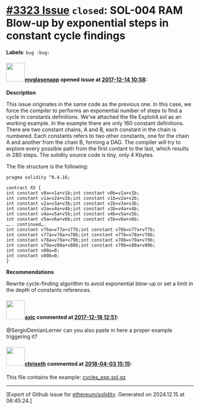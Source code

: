 # [\#3323 Issue](https://github.com/ethereum/solidity/issues/3323) `closed`: SOL-004 RAM Blow-up by exponential steps in constant cycle findings
**Labels**: `bug :bug:`


#### <img src="https://avatars.githubusercontent.com/u/32960326?v=4" width="50">[mvglasenapp](https://github.com/mvglasenapp) opened issue at [2017-12-14 10:58](https://github.com/ethereum/solidity/issues/3323):

**Description**

This issue originates in the same code as the previous one. In this case, we force the compiler to performs an exponential number of steps to find a cycle in constants definitions.
We’ve attached the file Exploit4.sol as an working example. In the example there are only 160 constant definitions. There are two constant chains, A and B, each constant in the chain is numbered. Each constants refers to two other constants, one for the chain A and another from the chain B, forming a DAG. The compiler will try to explore every possible path from the first contant to the last, which results in 280 steps. The solidity source code is tiny, only 4 Kbytes.

The file structure is the following:
```
pragma solidity ^0.4.16;

contract XX {
int constant v0a=v1a+v1b;int constant v0b=v1a+v1b;
int constant v1a=v2a+v2b;int constant v1b=v2a+v2b;
int constant v2a=v3a+v3b;int constant v2b=v3a+v3b;
int constant v3a=v4a+v4b;int constant v3b=v4a+v4b;
int constant v4a=v5a+v5b;int constant v4b=v5a+v5b;
int constant v5a=v6a+v6b;int constant v5b=v6a+v6b;
….. continued….
int constant v76a=v77a+v77b;int constant v76b=v77a+v77b;
int constant v77a=v78a+v78b;int constant v77b=v78a+v78b;
int constant v78a=v79a+v79b;int constant v78b=v79a+v79b;
int constant v79a=v80a+v80b;int constant v79b=v80a+v80b;
int constant v80a=0;
int constant v80b=0;
}
```

**Recommendations**

Rewrite cycle-finding algorithm to avoid exponential blow-up or set a limit in the depth of
constants references.


#### <img src="https://avatars.githubusercontent.com/u/20340?v=4" width="50">[axic](https://github.com/axic) commented at [2017-12-18 12:51](https://github.com/ethereum/solidity/issues/3323#issuecomment-352417186):

@SergioDemianLerner can you also paste in here a proper example triggering it?

#### <img src="https://avatars.githubusercontent.com/u/9073706?v=4" width="50">[chriseth](https://github.com/chriseth) commented at [2018-04-03 15:15](https://github.com/ethereum/solidity/issues/3323#issuecomment-378286729):

This file contains the example: 
[cycles_exp.sol.gz](https://github.com/ethereum/solidity/files/1872137/cycles_exp.sol.gz)


-------------------------------------------------------------------------------



[Export of Github issue for [ethereum/solidity](https://github.com/ethereum/solidity). Generated on 2024.12.15 at 06:45:24.]
